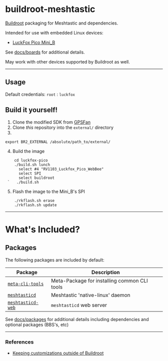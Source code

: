 # buildroot-meshtastic

[Buildroot](https://buildroot.org/) packaging for Meshtastic and dependencies.

Intended for use with embedded Linux devices:
- [LuckFox Pico Mini_B](https://wiki.luckfox.com/luckfox-pico/luckfox-pico-quick-start/)

See [docs/boards](/docs/boards.md) for additional details.

May work with other devices supported by Buildroot as well.

---

## Usage


Default credentials: `root` : `luckfox`

## Build it yourself!

1. Clone the modified SDK from [GPSFan](https://github.com/GPSFan/buildroot-meshtastic-Mini_B.git)
2. Clone *this* repository into the `external/` directory
3. 

    export BR2_EXTERNAL /absolute/path_to/external/

4. Build the image
```
    cd luckfox-pico
    ./build.sh lunch
      select #4 "RV1103_Luckfox_Pico_WebBee"
      select SPI
      select buildroot
 `   ./build.sh
```
5. Flash the image to the Mini_B's SPI
```
    ./rkflash.sh erase
    ./rkflash.sh update
```
---

# What's Included?

## Packages

The following packages are included by default:

| Package                                                                     | Description                                  |
| --------------------------------------------------------------------------- | -------------------------------------------- |
| [`meta-cli-tools`](/package/meta-cli-tools)                                 | Meta-Package for installing common CLI tools |
| [`meshtasticd`](/package/meshtasticd)                                       | Meshtastic 'native-linux' daemon             |
| [`meshtasticd-web`](/package/meshtasticd-web)                               | `meshtasticd` web server                     |

See [docs/packages](/docs/packages.md) for additional details including dependencies and optional packages (BBS's, etc)

---

### References
- [Keeping customizations outside of Buildroot](https://buildroot.org/downloads/manual/manual.html#outside-br-custom)
